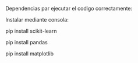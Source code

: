 Dependencias par ejecutar el codigo correctamente:

Instalar mediante consola:

pip install scikit-learn

pip install pandas

pip install matplotlib
